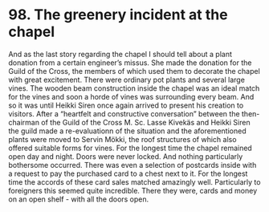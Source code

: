 


    
# 98. The greenery incident at the chapel
And as the last story regarding the chapel I should tell about a plant donation from a certain engineer’s missus. She made the donation for the Guild of the Cross, the members of which used them to decorate the chapel with great excitement. There were ordinary pot plants and several large vines. The wooden beam construction inside the chapel was an ideal match for the vines and soon a horde of vines was surrounding every beam. And so it was until Heikki Siren once again arrived to present his creation to visitors. After a “heartfelt and constructive conversation” between the then-chairman of the Guild of the Cross M. Sc. Lasse Kivekäs and Heikki Siren the guild made a re-evaluationn of the situation and the aforementioned plants were moved to Servin Mökki, the roof structures of which also offered suitable forms for vines. For the longest time the chapel remained open day and night. Doors were never locked. And nothing particularly bothersome occurred. There was even a selection of postcards inside with a request to pay the purchased card to a chest next to it. For the longest time the accords of these card sales matched amazingly well. Particularly to foreigners this seemed quite incredible. There they were, cards and money on an open shelf - with all the doors open.
